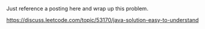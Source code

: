 
Just reference a posting here and wrap up this problem. 

https://discuss.leetcode.com/topic/53170/java-solution-easy-to-understand   

